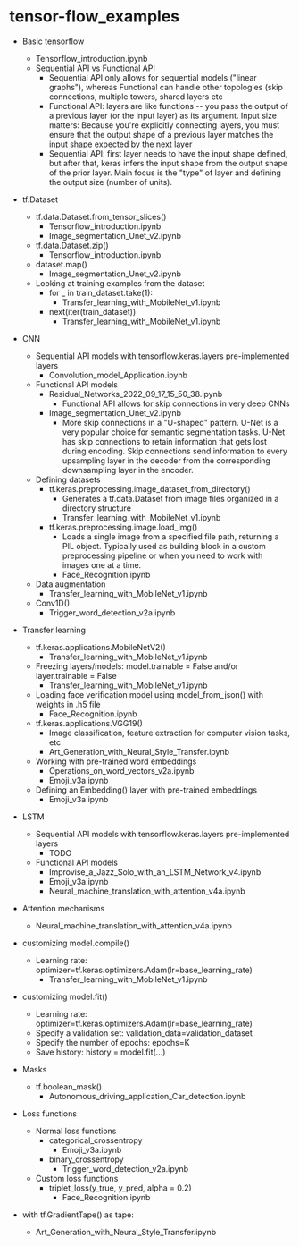# tensor-flow_examples

* Basic tensorflow
  * Tensorflow_introduction.ipynb
  * Sequential API vs Functional API
    * Sequential API only allows for sequential models ("linear graphs"), whereas Functional can handle other topologies (skip connections, multiple towers, shared layers etc
    * Functional API: layers are like functions -- you pass the output of a previous layer (or the input layer) as its argument. Input size matters: Because you're explicitly connecting layers, you must ensure that the output shape of a previous layer matches the input shape expected by the next layer
    * Sequential API: first layer needs to have the input shape defined, but after that, keras infers the input shape from the output shape of the prior layer. Main focus is the "type" of layer and defining the output size (number of units).

* tf.Dataset
  * tf.data.Dataset.from_tensor_slices()
    * Tensorflow_introduction.ipynb
    * Image_segmentation_Unet_v2.ipynb
  * tf.data.Dataset.zip()
    * Tensorflow_introduction.ipynb
  * dataset.map()
    * Image_segmentation_Unet_v2.ipynb
  * Looking at training examples from the dataset
    * for _ in train_dataset.take(1):
      * Transfer_learning_with_MobileNet_v1.ipynb
    * next(iter(train_dataset))
      * Transfer_learning_with_MobileNet_v1.ipynb
* CNN
  * Sequential API models with tensorflow.keras.layers pre-implemented layers
    * Convolution_model_Application.ipynb
  * Functional API models
    * Residual_Networks_2022_09_17_15_50_38.ipynb
      * Functional API allows for skip connections in very deep CNNs
    * Image_segmentation_Unet_v2.ipynb
      * More skip connections in a "U-shaped" pattern. U-Net is a very popular choice for  semantic segmentation tasks. U-Net has skip connections to retain information that gets lost during encoding. Skip connections send information to every upsampling layer in the decoder from the corresponding downsampling layer in the encoder.
  * Defining datasets
    * tf.keras.preprocessing.image_dataset_from_directory()
      * Generates a tf.data.Dataset from image files organized in a directory structure
      * Transfer_learning_with_MobileNet_v1.ipynb
    * tf.keras.preprocessing.image.load_img()
      * Loads a single image from a specified file path, returning a PIL object. Typically used as building block in a custom preprocessing pipeline or when you need to work with images one at a time.
      * Face_Recognition.ipynb
  * Data augmentation
    * Transfer_learning_with_MobileNet_v1.ipynb
  * Conv1D()
    * Trigger_word_detection_v2a.ipynb
* Transfer learning
  * tf.keras.applications.MobileNetV2()
    * Transfer_learning_with_MobileNet_v1.ipynb
  * Freezing layers/models: model.trainable = False and/or layer.trainable = False
    * Transfer_learning_with_MobileNet_v1.ipynb
  * Loading face verification model using model_from_json() with weights in .h5 file
    * Face_Recognition.ipynb
  * tf.keras.applications.VGG19()
    * Image classification, feature extraction for computer vision tasks, etc
    * Art_Generation_with_Neural_Style_Transfer.ipynb
  * Working with pre-trained word embeddings
    * Operations_on_word_vectors_v2a.ipynb
    * Emoji_v3a.ipynb
  * Defining an Embedding() layer with pre-trained embeddings
    * Emoji_v3a.ipynb

* LSTM
  * Sequential API models with tensorflow.keras.layers pre-implemented layers
    * TODO
  * Functional API models
    * Improvise_a_Jazz_Solo_with_an_LSTM_Network_v4.ipynb
    * Emoji_v3a.ipynb
    * Neural_machine_translation_with_attention_v4a.ipynb
* Attention mechanisms
  * Neural_machine_translation_with_attention_v4a.ipynb
* customizing model.compile()
  * Learning rate: optimizer=tf.keras.optimizers.Adam(lr=base_learning_rate)
    * Transfer_learning_with_MobileNet_v1.ipynb
* customizing model.fit()
  * Learning rate: optimizer=tf.keras.optimizers.Adam(lr=base_learning_rate)
  * Specify a validation set: validation_data=validation_dataset
  * Specify the number of epochs: epochs=K
  * Save history: history = model.fit(...)
* Masks
  * tf.boolean_mask()
    * Autonomous_driving_application_Car_detection.ipynb
* Loss functions
  * Normal loss functions
    * categorical_crossentropy
      * Emoji_v3a.ipynb
    * binary_crossentropy
      * Trigger_word_detection_v2a.ipynb
  * Custom loss functions
    * triplet_loss(y_true, y_pred, alpha = 0.2)
      * Face_Recognition.ipynb
* with tf.GradientTape() as tape:
  * Art_Generation_with_Neural_Style_Transfer.ipynb





